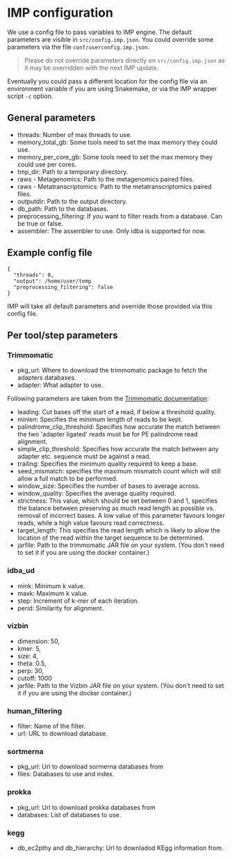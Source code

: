 # IMP configuration
We use a config file to pass variables to IMP engine.
The default parameters are visible in `src/config.imp.json`.
You could override some parameters via the file `conf/userconfig.imp.json`.

> Please do not override parameters directly on `src/config.imp.json` as it may be overridden with the next IMP update.

Eventually you could pass a different location for the config file via an environment variable
if you are using Snakemake, or via the IMP wrapper script `-c` option.


## General parameters

* threads: Number of max threads to use.
* memory_total_gb: Some tools need to set the max memory they could use.
* memory_per_core_gb: Some tools need to set the max memory they could use per cores.
* tmp_dir: Path to a temporary directory.
* raws - Metagenomics: Path to the metagenomics paired files.
* raws - Metatranscriptomics: Path to the metatranscriptomics paired files.
* outputdir: Path to the output directory.
* db_path: Path to the databases.
* preprocessing_filtering: If you want to filter reads from a database. Can be true or false.
* assembler: The assembler to use. Only idba is supported for now.


## Example config file

    {
      "threads": 8,
      "output": /home/user/temp
      "preprocessing_filtering": false
    }

IMP will take all default parameters and override those provided via this config file.


## Per tool/step parameters


### Trimmomatic

* pkg_url: Where to download the trimmomatic package to fetch the adapters databases.
* adapter: What adapter to use.

Following parameters are taken from the [Trimmomatic documentation](http://www.usadellab.org/cms/uploads/supplementary/Trimmomatic/TrimmomaticManual_V0.32.pdf):
* leading: Cut bases off the start of a read, if below a threshold quality.
* minlen: Specifies the minimum length of reads to be kept.
* palindrome_clip_threshold: Specifies how accurate the match between the two 'adapter ligated' reads must be for PE palindrome read alignment.
* simple_clip_threshold: Specifies how accurate the match between any adapter etc. sequence must be against a read.
* trailing: Specifies the minimum quality required to keep a base.
* seed_mismatch: specifies the maximum mismatch count which will still allow a full match to be performed.
* window_size: Specifies the number of bases to average across.
* window_quality: Specifies the average quality required.
* strictness: This value, which should be set between 0 and 1, specifies the
balance between preserving as much read length as possible vs. removal of incorrect
bases. A low value of this parameter favours longer reads, while a high value favours read correctness.
* target_length: This specifies the read length which is likely to allow the location of the read within the target sequence to be determined.
* jarfile: Path to the trimmomatic JAR file on your system. (You don't need to set it if you are using the docker container.)


### idba_ud
* mink: Minimum k value.
* maxk: Maximum k value.
* step: Increment of k-mer of each iteration.
* perid: Similarity for alignment.

### vizbin
* dimension: 50,
* kmer: 5,
* size: 4,
* theta: 0.5,
* perp: 30,
* cutoff: 1000
* jarfile: Path to the Vizbin JAR file on your system. (You don't need to set it if you are using the docker container.)


### human_filtering
* filter: Name of the filter.
* url: URL to download database.

### sortmerna
* pkg_url: Url to download sormerna databases from
* files: Databases to use and index.

### prokka
* pkg_url: Url to download prokka databases from
* databases: List of databases to use.


### kegg
* db_ec2pthy and  db_hierarchy: Url to downladod KEgg information from.
